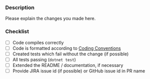 ### Description
Please explain the changes you made here.

### Checklist
- [ ] Code compiles correctly
- [ ] Code is formatted according to [Coding Conventions](../CodingConventions.md)
- [ ] Created tests which fail without the change (if possible)
- [ ] All tests passing (`dotnet test`)
- [ ] Extended the README / documentation, if necessary
- [ ] Provide JIRA issue id (if possible) or GitHub issue id in PR name